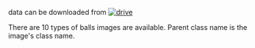 data can be downloaded from [![drive](https://img.shields.io/badge/-drive-8A2BE2?logo=googledrive)](https://drive.google.com/drive/folders/1mADpNGakROZYOObtrHGSWVuqLwvBRW23?usp=sharing)

There are 10 types of balls images are available. Parent class name is the image's class name.
